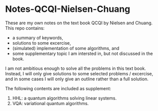 # Notes-QCQI-Nielsen-Chuang
These are my own notes on the text book QCQI by Nielsen and Chuang. This repo contains:
- a summary of keywords,
- solutions to some excercise,
- (simulated) implementation of some algorithms, and
- some supplementary topic I am intersted in, but not discussed in the book.

I am not ambitious enough to solve all the problems in this text book. Instead, I will only give solutions to some selected problems / excercise, and in some cases I will only give an outline rather than a full solution. 

The following contents are included as supplement:
1. HHL: a quantum algorithms solving linear systems.
2. VQA: variational quantum algorithms.
